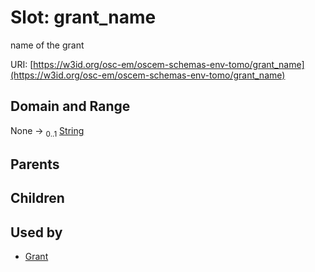 
# Slot: grant_name

name of the grant

URI: [https://w3id.org/osc-em/oscem-schemas-env-tomo/grant_name](https://w3id.org/osc-em/oscem-schemas-env-tomo/grant_name)


## Domain and Range

None &#8594;  <sub>0..1</sub> [String](types/String.md)

## Parents


## Children


## Used by

 * [Grant](Grant.md)
